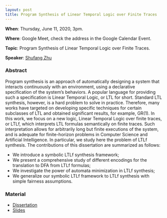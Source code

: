 ```yaml
---
layout: post
title: Program Synthesis of Linear Temporal Logic over Finite Traces
---
```


**When**:  Thursday, June 11, 2020, 3pm.

**Where**: Google Meet, check the address in the Google Calendar Event.

**Topic**: Program Synthesis of Linear Temporal Logic over Finite Traces.

**Speaker**: [Shufang Zhu](https://lab301.cn/blog/?page_id=210&lang=en)

### Abstract
Program synthesis is an approach of automatically designing a system that interacts continuously with an environment, 
using a declarative specification of the system’s behaviors. A popular language for providing such a specification is 
Linear Temporal Logic, or LTL for short. Standard LTL synthesis, however, is a hard problem to solve in practice. 
Therefore, many works have targeted on developing specific techniques for certain subclasses of LTL and obtained 
significant results, for example, GR(1). In this work, we focus on a new logic, Linear Temporal Logic over finite 
traces, or LTLf, which interprets LTL formulas semantically on finite traces. Such interpretation allows for 
arbitrarily long but finite executions of the system, and is adequate for finite-horizon problems in Computer Science 
and Artificial Intelligence. In particular, we study here the problem of LTLf synthesis. The contributions of this 
dissertation are summarized as follows:
- We introduce a symbolic LTLf synthesis framework;
- We present a comprehensive study of different encodings for the translation to DFA from LTLf formulas;
- We investigate the power of automata minimization in LTLf synthesis;
- We generalize our symbolic LTLf framework to LTLf synthesis with simple fairness assumptions.

### Material
- [Dissertation](https://drive.google.com/file/d/1Ya-o3tSwKHoeamRWQTBGdu_0-tz63cLN/view?usp=sharing)
- [Slides](https://drive.google.com/file/d/1BwPS9z6kb6arRHMWMhGDd62geRRdgpUo/view?usp=sharing)
